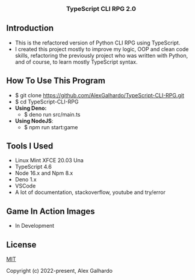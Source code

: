 <br>
<h3 align="center">TypeScript CLI RPG 2.0</h3>

## Introduction
  - This is the refactored version of Python CLI RPG using TypeScript.
  - I created this project mostly to improve my logic, OOP and clean code skills, refactoring the previously project who was written with Python, and of course, to learn mostly TypeScript syntax.

## How To Use This Program
  - $ git clone https://github.com/AlexGalhardo/TypeScript-CLI-RPG.git
  - $ cd TypeScript-CLI-RPG
  - <b>Using Deno:</b>
     - $ deno run src/main.ts
  - <b>Using NodeJS</b>:
     - $ npm run start:game

## Tools I Used
- Linux Mint XFCE 20.03 Una
- TypeScript 4.6
- Node 16.x and Npm 8.x
- Deno 1.x
- VSCode
- A lot of documentation, stackoverflow, youtube and try/error

## Game In Action Images 
- In Development

## License

[MIT](http://opensource.org/licenses/MIT)

Copyright (c) 2022-present, Alex Galhardo
